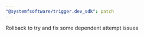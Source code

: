 ```yaml
---
"@systemfsoftware/trigger.dev_sdk": patch
---
```


Rollback to try and fix some dependent attempt issues
